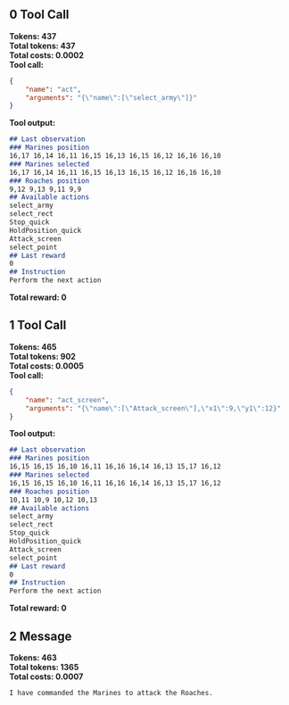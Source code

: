 ## 0 Tool Call
**Tokens: 437**  
**Total tokens: 437**  
**Total costs: 0.0002**  
**Tool call:**  
```json
{
    "name": "act",
    "arguments": "{\"name\":[\"select_army\"]}"
}
```
**Tool output:**  
```markdown
## Last observation
### Marines position
16,17 16,14 16,11 16,15 16,13 16,15 16,12 16,16 16,10
### Marines selected
16,17 16,14 16,11 16,15 16,13 16,15 16,12 16,16 16,10
### Roaches position
9,12 9,13 9,11 9,9
## Available actions
select_army
select_rect
Stop_quick
HoldPosition_quick
Attack_screen
select_point
## Last reward
0
## Instruction
Perform the next action
```
**Total reward: 0**  
## 1 Tool Call
**Tokens: 465**  
**Total tokens: 902**  
**Total costs: 0.0005**  
**Tool call:**  
```json
{
    "name": "act_screen",
    "arguments": "{\"name\":[\"Attack_screen\"],\"x1\":9,\"y1\":12}"
}
```
**Tool output:**  
```markdown
## Last observation
### Marines position
16,15 16,15 16,10 16,11 16,16 16,14 16,13 15,17 16,12
### Marines selected
16,15 16,15 16,10 16,11 16,16 16,14 16,13 15,17 16,12
### Roaches position
10,11 10,9 10,12 10,13
## Available actions
select_army
select_rect
Stop_quick
HoldPosition_quick
Attack_screen
select_point
## Last reward
0
## Instruction
Perform the next action
```
**Total reward: 0**  
## 2 Message
**Tokens: 463**  
**Total tokens: 1365**  
**Total costs: 0.0007**  
```markdown
I have commanded the Marines to attack the Roaches.
```
